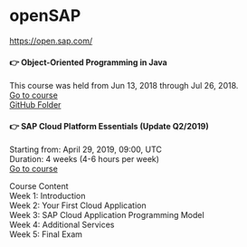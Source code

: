 # openSAP

https://open.sap.com/
  
#### :point_right: Object-Oriented Programming in Java  
This course was held from Jun 13, 2018 through Jul 26, 2018.  
[Go to course](https://open.sap.com/courses/java1/)  
[GitHub Folder](https://github.com/Nov05/openSAP/tree/master/Object-Oriented%20Programming%20in%20Java)  

#### :point_right: SAP Cloud Platform Essentials (Update Q2/2019)  
Starting from: April 29, 2019, 09:00, UTC  
Duration: 4 weeks (4-6 hours per week)  
[Go to course](https://open.sap.com/courses/cp1-3/)  

Course Content  
Week 1: Introduction  
Week 2: Your First Cloud Application  
Week 3: SAP Cloud Application Programming Model  
Week 4: Additional Services  
Week 5: Final Exam  
